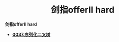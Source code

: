 <h1 align="center">剑指offerII hard</h1>


**剑指offerII hard**

- <font style="font-weight:bold; color:#4169E1;text-decoration:underline;" target="_blank">[0037.序列化二叉树](doc/leedcode题解/剑指offer/hard/0037.序列化二叉树.md)</font>  




